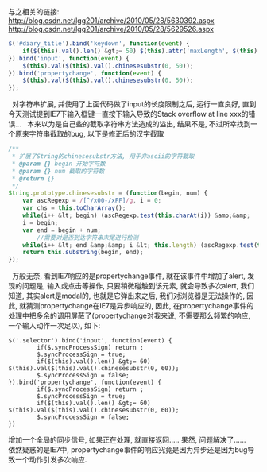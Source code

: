 与之相关的链接:
http://blog.csdn.net/lgg201/archive/2010/05/28/5630392.aspx
http://blog.csdn.net/lgg201/archive/2010/05/28/5629526.aspx
 

```javascript
$('#diary_title').bind('keydown', function(event) {
    if($(this).val().len() &gt;= 50) $(this).attr('maxLength', $(this).val().length);
}).bind('input', function(event) {
    $(this).val($(this).val().chinesesubstr(0, 50));
}).bind('propertychange', function(event) {
    $(this).val($(this).val().chinesesubstr(0, 50));
});
```

 
对字符串扩展, 并使用了上面代码做了input的长度限制之后, 运行一直良好, 直到今天测试提到IE7下输入框键一直按下输入导致的Stack overflow at line xxx的错误...
 
本来以为是自己些的截取字符串方法造成的溢出, 结果不是, 不过所幸找到一个原来字符串截取的bug, 以下是修正后的汉字截取

```javascript
/**
 * 扩展了String的chinesesubstr方法, 用于非ascii的字符截取
 * @param {} begin 开始字符数
 * @param {} num 截取的字符数
 * @return {}
 */
String.prototype.chinesesubstr = (function(begin, num) {
	var ascRegexp = /[^/x00-/xFF]/g, i = 0;
	var chs = this.toCharArray();
	while(i++ &lt; begin) (ascRegexp.test(this.charAt(i)) &amp;&amp;	begin --);
	i = begin;
	var end = begin + num;
        //需要对是否到达字符串末尾进行检测
	while(i++ &lt; end &amp;&amp; i &lt; this.length) (ascRegexp.test(this.charAt(i)) &amp;&amp; end --);
	return this.substring(begin, end);
});
```

 
万般无奈, 看到IE7响应的是propertychange事件, 就在该事件中增加了alert, 发现的问题是, 输入或点击等操作, 只要稍微碰触到该元素, 就会导致多次alert, 我们知道, 其实alert是modal的, 也就是它弹出来之后, 我们对浏览器是无法操作的, 因此, 就猜测propertychange在IE7是异步响应的, 因此, 在propertychange事件的处理中把多余的调用屏蔽了(propertychange对我来说, 不需要那么频繁的响应, 一个输入动作一次足以), 如下:

```c-sharp
$('.selector').bind('input', function(event) {
		if($.syncProcessSign) return ;
		$.syncProcessSign = true;
		if($(this).val().len() &gt;= 60) $(this).val($(this).val().chinesesubstr(0, 60));
		$.syncProcessSign = false;
}).bind('propertychange', function(event) {
		if($.syncProcessSign) return ;
		$.syncProcessSign = true;
		if($(this).val().len() &gt;= 60) $(this).val($(this).val().chinesesubstr(0, 60));
		$.syncProcessSign = false;
})
```

增加一个全局的同步信号, 如果正在处理, 就直接返回.....
果然, 问题解决了......
 
依然疑惑的是IE7中, propertychange事件的响应究竟是因为异步还是因为bug导致一个动作引发多次响应.
